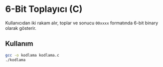 # 6-Bit Toplayıcı (C)

Kullanıcıdan iki rakam alır, toplar ve sonucu `00xxxx` formatında 6-bit binary olarak gösterir.

## Kullanım

```bash
gcc -o kodlama kodlama.c
./kodlama

